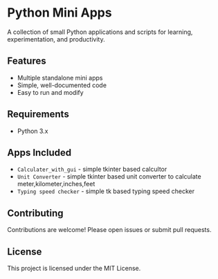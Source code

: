 # Python Mini Apps

A collection of small Python applications and scripts for learning, experimentation, and productivity.

## Features

- Multiple standalone mini apps
- Simple, well-documented code
- Easy to run and modify

## Requirements

- Python 3.x

## Apps Included

- `Calculater_with_gui` - simple tkinter based calcultor
- `Unit Converter` - simple tkinter based unit converter to calculate meter,kilometer,inches,feet
- `Typing speed checker` - simple tk based typing speed checker 

## Contributing

Contributions are welcome! Please open issues or submit pull requests.

## License

This project is licensed under the MIT License.